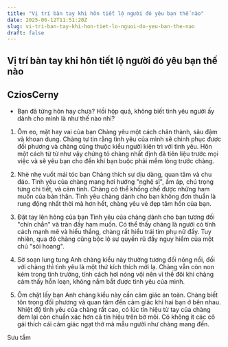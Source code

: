 ```yaml
---
title: "Vị trí bàn tay khi hôn tiết lộ người đó yêu bạn thế nào"
date: 2025-06-12T11:51:20Z
slug: vi-tri-ban-tay-khi-hon-tiet-lo-nguoi-do-yeu-ban-the-nao
draft: false
---
```


## Vị trí bàn tay khi hôn tiết lộ người đó yêu bạn thế nào

## CziosCerny

- Bạn đã từng hôn hay chưa? Hồi hộp quá, không biết tình yêu người ấy dành cho mình là như thế nào nhỉ?
 
1. Ôm eo, mặt hay vai của bạn
Chàng yêu một cách chân thành, sâu đậm và khoan dung. Chàng tự tin rằng tình yêu của mình sẽ chinh phục được đối phương và chàng cũng thuộc kiểu người kiên trì với tình yêu. Hôn một cách từ từ như vậy chứng tỏ chàng nhất định đã tiên liệu trước mọi việc và sẽ yêu bạn cho đến khi bạn buộc phải mềm lòng trước chàng.
 
2. Nhè nhẹ vuốt mái tóc bạn
Chàng thích sự dịu dàng, quan tâm và chu đáo. Tình yêu của chàng mang hơi hướng "nghệ sĩ", ấm áp, chú trọng từng chi tiết, và cảm tính. Chàng có thể khống chế được những ham muốn của bản thân. Tình yêu chàng dành cho bạn không đơn thuần là rung động nhất thời mà hơn hết, chàng yêu vẻ đẹp tâm hồn của bạn.
 
3. Đặt tay lên hông của bạn
Tình yêu của chàng dành cho bạn tương đối "chín chắn" và tràn đầy ham muốn. Có thể thấy chàng là người có tính cách mạnh mẽ và hiếu thắng, chàng rất hiểu trái tim phụ nữ đấy. Tuy nhiên, qua đó chàng cũng bộc lộ sự quyến rũ đầy nguy hiểm của một chú "sói hoang".
 
4. Sờ soạn lung tung
Anh chàng kiểu này thường tương đối nông nổi, đối với chàng thì tình yêu là một thứ kích thích mới lạ. Chàng vẫn còn non kém trong tình trường, tính cách hơi nóng vội nên vì thế đôi khi chàng cảm thấy hỗn loạn, không nắm bắt được tình yêu của mình.
 
 
5. Ôm chặt lấy bạn
Anh chàng kiểu này cần cảm giác an toàn. Chàng biết tôn trọng đối phương và quan tâm đến cảm giác khi hai bạn ở bên nhau. Nhiệt độ tình yêu của chàng rất cao, có lúc tín hiệu từ tay của chàng đem lại còn chuẩn xác hơn cả tín hiệu trên bờ môi. Có không ít các cô gái thích cái cảm giác ngạt thở mà mẫu người như chàng mang đến.
 
Sưu tầm​